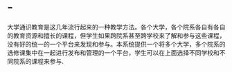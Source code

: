 # -
大学通识教育是这几年流行起来的一种教学方法。各个大学，各个院系各自有各自的教育资源和擅长的课程，但学生如果跨院系甚至跨学校来了解和参与这些课程，没有好的统一的一个平台来发现和参与。本系统提供一个将多个大学，多个院系的选修课集中在一起进行发布和管理的一个平台，学生可以在上面选择不同学校和不同院系的课程来参与.
